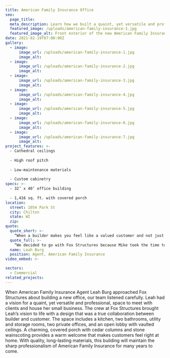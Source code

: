 ```yaml
---
title: American Family Insurance Office
seo:
  page_title:
  meta_description: Learn how we built a quaint, yet versatile and professional, space for American Family Insurance Agent Leah Burg to meet with clients and house her small business.
  featured_image: /uploads/american-family-insurance-1.jpg
  featured_image_alt: Front exterior of the new American Family Insurance office for Lean Burg in Chilton, WI
date: 2021-02-19T07:00:00Z
gallery: 
  - image: 
      image_url: /uploads/american-family-insurance-1.jpg
      image_alt:
  - image: 
      image_url: /uploads/american-family-insurance-2.jpg
      image_alt:
  - image: 
      image_url: /uploads/american-family-insurance-3.jpg
      image_alt:
  - image: 
      image_url: /uploads/american-family-insurance-4.jpg
      image_alt:
  - image: 
      image_url: /uploads/american-family-insurance-5.jpg
      image_alt:
  - image: 
      image_url: /uploads/american-family-insurance-6.jpg
      image_alt:
  - image: 
      image_url: /uploads/american-family-insurance-7.jpg
      image_alt:
project_features: >-
  - Cathedral ceilings
  
  - High roof pitch
  
  - Low-maintenance materials
  
  - Custom cabinetry
specs: >-
  - 32’ x 40’ office building
  
  - 1,416 sq. ft. with covered porch
location:
  street: 1054 Park St
  city: Chilton
  state: WI
  zip:
quote:
  quote_short: >-
    “When a builder makes you feel like a valued customer and not just another project, it makes the world of difference. Fox Structures just seemed to be very flexible, making sure the customer is their priority.”
  quote_full: >-
    “We decided to go with Fox Structures because Mike took the time to listen to our vision for the building. When a builder makes you feel like a valued customer and not just another project, it makes the world of difference. Fox Structures just seemed to be very flexible, making sure the customer is their priority. I would recommend Fox Structures to others.”
  name: Leah Burg
  position: Agent, American Family Insurance
video_embed: >-

sectors:
  - Commercial
related_projects: 
---
```


When American Family Insurance Agent Leah Burg approached Fox Structures about building a new office, our team listened carefully. Leah had a vision for a quaint, yet versatile and professional, space to meet with clients and house her small business. The crew at Fox Structures brought Leah’s vision to life with a design that was a true collaboration between builder and customer. The space includes a kitchen, two bathrooms, utility and storage rooms, two private offices, and an open lobby with vaulted ceilings. A charming, covered porch with cedar columns and stone wainscoting provides a warm welcome that makes customers feel right at home. With quality, long-lasting materials, this building will maintain the sharp professionalism of American Family Insurance for many years to come.
